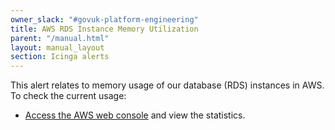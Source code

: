 ```yaml
---
owner_slack: "#govuk-platform-engineering"
title: AWS RDS Instance Memory Utilization
parent: "/manual.html"
layout: manual_layout
section: Icinga alerts
---
```


This alert relates to memory usage of our database (RDS) instances in AWS. To check the current usage:

- [Access the AWS web console][] and view the statistics.

[Access the AWS web console]: https://eu-west-1.console.aws.amazon.com/rds/home?region=eu-west-1

